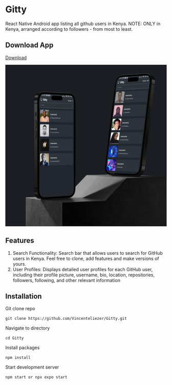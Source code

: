 # Gitty

React Native Android app listing all github users in Kenya. NOTE: ONLY in Kenya, arranged according to followers - from most to least.

## Download App

[Download](https://expo.dev/artifacts/eas/foHhd56Fcg6T52mnpD5cdp.apk)

![mockuup](./assets/mockuup.jpg)

## Features

1. Search Functionality: Search bar that allows users to search for GitHub users in Kenya.
   Feel free to clone, add features and make versions of yours.
2. User Profiles: Displays detailed user profiles for each GitHub user, including their profile picture, username, bio, location, repositories, followers, following, and other relevant information

## Installation

Git clone repo

```
git clone https://github.com/Vincenteliezer/Gitty.git
```

Navigate to directory

```
cd Gitty
```

Install packages

```
npm install
```

Start development server

```
npm start or npx expo start
```
